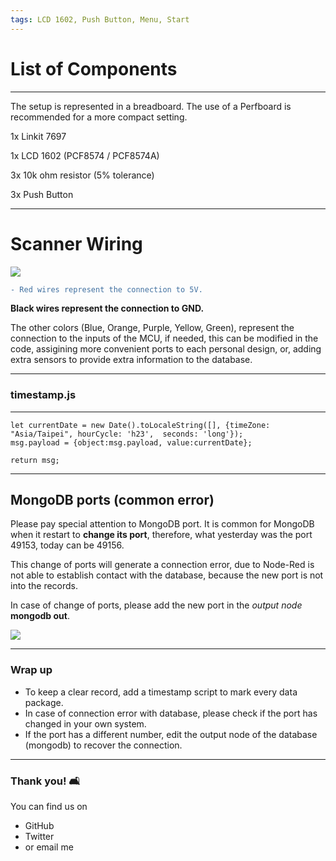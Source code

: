 ```yaml
---
tags: LCD 1602, Push Button, Menu, Start
---
```

# List of Components
---

The setup is represented in a breadboard. The use of a Perfboard is recommended for a more compact setting.


1x Linkit 7697

1x LCD 1602 (PCF8574 / PCF8574A)

3x 10k ohm resistor (5% tolerance)

3x Push Button


---

# Scanner Wiring

![](https://i.imgur.com/oxuwI5f.png)

```diff
- Red wires represent the connection to 5V.
```
**Black wires represent the connection to GND.**

The other colors (Blue, Orange, Purple, Yellow, Green), represent the connection to the inputs of the MCU, if needed, this can be modified in the code, assigining more convenient ports to each personal design, or, adding extra sensors to provide extra information to the database.

---

### timestamp.js

---

```js=
let currentDate = new Date().toLocaleString([], {timeZone: "Asia/Taipei", hourCycle: 'h23',  seconds: 'long'});
msg.payload = {object:msg.payload, value:currentDate}; 

return msg; 
```

---

## MongoDB ports (common error)

Please pay special attention to MongoDB port. It is common for MongoDB when it restart to **change its port**, therefore, what yesterday was the port 49153, today can be 49156.

This change of ports will generate a connection error, due to Node-Red is not able to establish contact with the database, because the new port is not into the records.

In case of change of ports, please add the new port in the *output node* **mongodb out**.


![](https://i.imgur.com/28tANuk.png)

---

### Wrap up

- To keep a clear record, add a timestamp script to mark every data package.
- In case of connection error with database, please check if the port has changed in your own system.
- If the port has a different number, edit the output node of the database (mongodb) to recover the connection. 

---

### Thank you! :couch_and_lamp: 

You can find us on

- GitHub
- Twitter
- or email me
